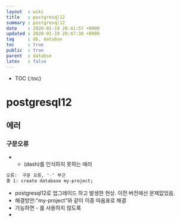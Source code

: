 ```yaml
---
layout  : wiki
title   : postgresql12
summary : postgresql12
date    : 2020-01-19 20:41:57 +0900
updated : 2020-01-19 20:47:30 +0900
tag     : db, databse
toc     : true
public  : true
parent  : databse
latex   : false
---
```

* TOC
{:toc}

# postgresql12

## 에러

### 구문오류
* - (dash)를 인식하지 못하는 에러
```sh
오류:  구문 오류, "-" 부근
줄 1: create database my-project;
```
- postgresql12로 업그레이드 하고 발생한 현상. 이전 버전에선 문제없었음.
- 해결방안:"my-project"와 같이 이중 따옴표로 해결
- 가능하면 - 를 사용하지 않도록 
- 

